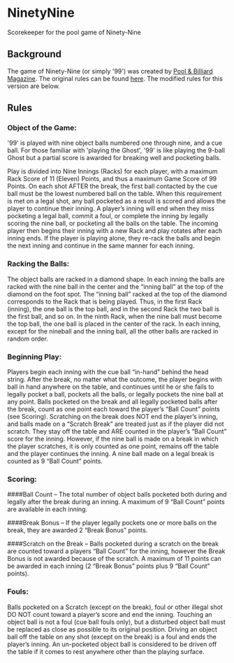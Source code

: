 # NinetyNine
Scorekeeper for the pool game of Ninety-Nine

## Background
The game of Ninety-Nine (or simply '99') was created by [Pool & Billiard Magazine](http://poolmag.com). 
The original rules can be found [here](http://poolmag.com/game-rules/). The modified rules for
this version are below.

## Rules
### Object of the Game:
'99' is played with nine object balls numbered one through nine, and a cue ball.
For those familiar with 'playing the Ghost', '99' is like playing the 9-ball Ghost
but a partial score is awarded for breaking well and pocketing balls.

Play is divided into Nine Innings (Racks) for each player, with a maximum Rack
Score of 11 (Eleven) Points, and thus a maximum Game Score of 99 Points.
On each shot AFTER the break, the first ball contacted by the
cue ball must be the lowest numbered ball on the table.
When this requirement is met on a legal shot, any ball pocketed as a result
is scored and allows the player to continue their inning. A player’s inning will
end when they miss pocketing a legal ball, commit a foul, or complete the
inning by legally scoring the nine ball, or pocketing all the balls on the table.
The incoming player then begins their inning with a new Rack and play rotates
after each inning ends. If the player is playing alone, they re-rack the balls and
begin the next inning and continue in the same manner for each inning.

### Racking the Balls:
The object balls are racked in a diamond shape. In each inning the balls are
racked with the nine ball in the center and the “inning ball” at the top of the
diamond on the foot spot. The “inning ball” racked at the top of the diamond
corresponds to the Rack that is being played. Thus, in the first Rack (inning),
the one ball is the top ball, and in the second Rack the two ball is the first ball,
and so on. In the ninth Rack, when the nine ball must become the top ball,
the one ball is placed in the center of the rack. In each inning, except for the
nineball and the inning ball, all the other balls are racked in random order.

### Beginning Play:
Players begin each inning with the cue ball “in-hand” behind the head
string. After the break, no matter what the outcome, the player begins with ball in 
hand anywhere on the table, and continues until he or she fails to legally pocket
a ball, pockets all the balls, or legally pockets the nine ball at any point.
Balls pocketed on the break and all legally pocketed balls after the break,
count as one point each toward the player’s “Ball Count” points (see Scoring).
Scratching on the break does NOT end the player’s inning, and balls made on
a “Scratch Break” are treated just as if the player did not scratch. They stay off
the table and ARE counted in the player’s “Ball Count” score for the inning.
However, if the nine ball is made on a break in which the player scratches, it is only
counted as one point, remains off the table and the player continues the inning.
A nine ball made on a legal break is counted as 9 “Ball Count” points.

### Scoring:
####Ball Count – The total number of object balls pocketed both during and legally
after the break during an inning. A maximum of 9 “Ball Count” points are
available in each inning.

####Break Bonus – If the player legally pockets one or more balls on the break,
they are awarded 2 “Break Bonus” points.

####Scratch on the Break – Balls pocketed during a scratch on the break are counted
toward a players “Ball Count” for the inning, however the Break Bonus is not
awarded because of the scratch. A maximum of 11 points can be awarded
in each inning (2 “Break Bonus” points plus 9 “Ball Count” points).

### Fouls:
Balls pocketed on a Scratch (except on the break), foul or other illegal
shot DO NOT count toward a player’s score and end the inning.
Touching an object ball is not a foul (cue ball fouls only), but a disturbed
object ball must be replaced as close as possible to its original position.
Driving an object ball off the table on any shot (except on the break) is a foul and
ends the player’s inning. An un-pocketed object ball is considered to be driven off
the table if it comes to rest anywhere other than the playing surface.

